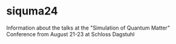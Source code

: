 # siquma24
Information about the talks at the "Simulation of Quantum Matter" Conference from August 21-23 at Schloss Dagstuhl
